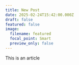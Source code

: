 ```yaml
---
title: New Post
date: 2025-02-24T15:42:00.000Z
draft: false
featured: false
image:
  filename: featured
  focal_point: Smart
  preview_only: false
---
```

This is an article
